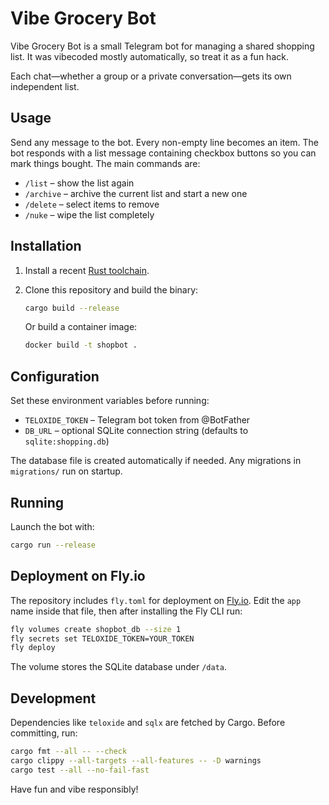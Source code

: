 # Vibe Grocery Bot

Vibe Grocery Bot is a small Telegram bot for managing a shared shopping list. It was vibecoded mostly automatically, so treat it as a fun hack.

Each chat—whether a group or a private conversation—gets its own independent list.

## Usage

Send any message to the bot. Every non-empty line becomes an item. The bot responds with a list message containing checkbox buttons so you can mark things bought. The main commands are:

- `/list` – show the list again
- `/archive` – archive the current list and start a new one
- `/delete` – select items to remove
- `/nuke` – wipe the list completely

## Installation

1. Install a recent [Rust toolchain](https://www.rust-lang.org/tools/install).
2. Clone this repository and build the binary:

   ```bash
   cargo build --release
   ```

   Or build a container image:

   ```bash
   docker build -t shopbot .
   ```

## Configuration

Set these environment variables before running:

- `TELOXIDE_TOKEN` – Telegram bot token from @BotFather
- `DB_URL` – optional SQLite connection string (defaults to `sqlite:shopping.db`)

The database file is created automatically if needed. Any migrations in `migrations/` run on startup.

## Running

Launch the bot with:

```bash
cargo run --release
```

## Deployment on Fly.io

The repository includes `fly.toml` for deployment on [Fly.io](https://fly.io/). Edit the `app` name inside that file, then after installing the Fly CLI run:

```bash
fly volumes create shopbot_db --size 1
fly secrets set TELOXIDE_TOKEN=YOUR_TOKEN
fly deploy
```

The volume stores the SQLite database under `/data`.

## Development

Dependencies like `teloxide` and `sqlx` are fetched by Cargo. Before committing, run:

```bash
cargo fmt --all -- --check
cargo clippy --all-targets --all-features -- -D warnings
cargo test --all --no-fail-fast
```

Have fun and vibe responsibly!
